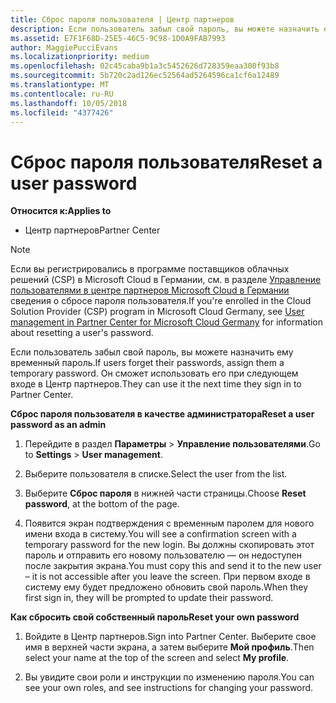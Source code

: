 ```yaml
---
title: Сброс пароля пользователя | Центр партнеров
description: Если пользователь забыл свой пароль, вы можете назначить ему новый временный пароль. Он сможет использовать его при следующем входе в Центр партнеров.
ms.assetid: E7F1F68D-25E5-46C5-9C98-1D0A9FAB7993
author: MaggiePucciEvans
ms.localizationpriority: medium
ms.openlocfilehash: 02c45caba9b1a3c5452626d728359eaa300f93b8
ms.sourcegitcommit: 5b720c2ad126ec52564ad5264596ca1cf6a12489
ms.translationtype: MT
ms.contentlocale: ru-RU
ms.lasthandoff: 10/05/2018
ms.locfileid: "4377426"
---
```

# <a name="reset-a-user-password"></a><span data-ttu-id="04d3e-104">Сброс пароля пользователя</span><span class="sxs-lookup"><span data-stu-id="04d3e-104">Reset a user password</span></span>

**<span data-ttu-id="04d3e-105">Относится к:</span><span class="sxs-lookup"><span data-stu-id="04d3e-105">Applies to</span></span>**

-  <span data-ttu-id="04d3e-106">Центр партнеров</span><span class="sxs-lookup"><span data-stu-id="04d3e-106">Partner Center</span></span>
   
> [!NOTE]  
>  <span data-ttu-id="04d3e-107">Если вы регистрировались в программе поставщиков облачных решений (CSP) в Microsoft Cloud в Германии, см. в разделе [Управление пользователями в центре партнеров Microsoft Cloud в Германии](user-management-in-partner-center-for-microsoft-cloud-germany.md) сведения о сбросе пароля пользователя.</span><span class="sxs-lookup"><span data-stu-id="04d3e-107">If you're enrolled in the Cloud Solution Provider (CSP) program in Microsoft Cloud Germany, see [User management in Partner Center for Microsoft Cloud Germany](user-management-in-partner-center-for-microsoft-cloud-germany.md) for information about resetting a user's password.</span></span>

<span data-ttu-id="04d3e-108">Если пользователь забыл свой пароль, вы можете назначить ему временный пароль.</span><span class="sxs-lookup"><span data-stu-id="04d3e-108">If users forget their passwords, assign them a temporary password.</span></span> <span data-ttu-id="04d3e-109">Он сможет использовать его при следующем входе в Центр партнеров.</span><span class="sxs-lookup"><span data-stu-id="04d3e-109">They can use it the next time they sign in to Partner Center.</span></span>

**<span data-ttu-id="04d3e-110">Сброс пароля пользователя в качестве администратора</span><span class="sxs-lookup"><span data-stu-id="04d3e-110">Reset a user password as an admin</span></span>**

1.  <span data-ttu-id="04d3e-111">Перейдите в раздел **Параметры** &gt; **Управление пользователями**.</span><span class="sxs-lookup"><span data-stu-id="04d3e-111">Go to **Settings** &gt; **User management**.</span></span>
2.  <span data-ttu-id="04d3e-112">Выберите пользователя в списке.</span><span class="sxs-lookup"><span data-stu-id="04d3e-112">Select the user from the list.</span></span>

3.  <span data-ttu-id="04d3e-113">Выберите **Сброс пароля** в нижней части страницы.</span><span class="sxs-lookup"><span data-stu-id="04d3e-113">Choose **Reset password**, at the bottom of the page.</span></span>

4.  <span data-ttu-id="04d3e-114">Появится экран подтверждения с временным паролем для нового имени входа в систему.</span><span class="sxs-lookup"><span data-stu-id="04d3e-114">You will see a confirmation screen with a temporary password for the new login.</span></span> <span data-ttu-id="04d3e-115">Вы должны скопировать этот пароль и отправить его новому пользователю — он недоступен после закрытия экрана.</span><span class="sxs-lookup"><span data-stu-id="04d3e-115">You must copy this and send it to the new user – it is not accessible after you leave the screen.</span></span> <span data-ttu-id="04d3e-116">При первом входе в систему ему будет предложено обновить свой пароль.</span><span class="sxs-lookup"><span data-stu-id="04d3e-116">When they first sign in, they will be prompted to update their password.</span></span>

**<span data-ttu-id="04d3e-117">Как сбросить свой собственный пароль</span><span class="sxs-lookup"><span data-stu-id="04d3e-117">Reset your own password</span></span>**

1.  <span data-ttu-id="04d3e-118">Войдите в Центр партнеров.</span><span class="sxs-lookup"><span data-stu-id="04d3e-118">Sign into Partner Center.</span></span> <span data-ttu-id="04d3e-119">Выберите свое имя в верхней части экрана, а затем выберите **Мой профиль**.</span><span class="sxs-lookup"><span data-stu-id="04d3e-119">Then select your name at the top of the screen and select **My profile**.</span></span>

2.  <span data-ttu-id="04d3e-120">Вы увидите свои роли и инструкции по изменению пароля.</span><span class="sxs-lookup"><span data-stu-id="04d3e-120">You can see your own roles, and see instructions for changing your password.</span></span>

 

 



